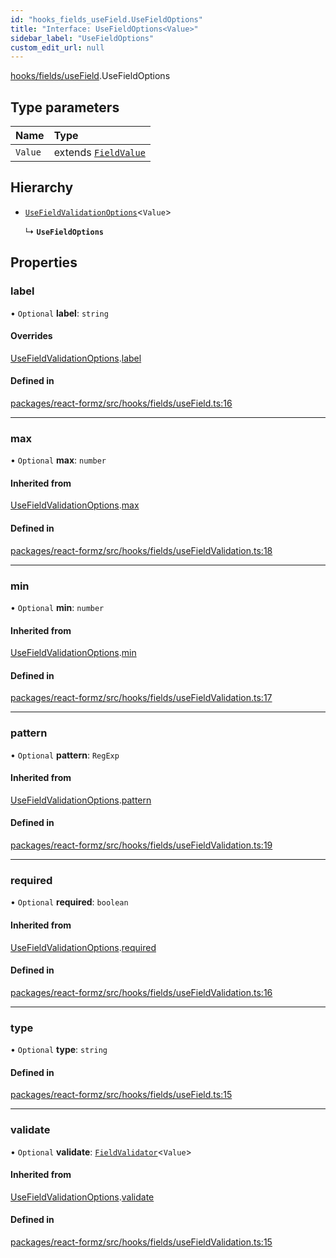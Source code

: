 ```yaml
---
id: "hooks_fields_useField.UseFieldOptions"
title: "Interface: UseFieldOptions<Value>"
sidebar_label: "UseFieldOptions"
custom_edit_url: null
---
```


[hooks/fields/useField](../modules/hooks_fields_useField.md).UseFieldOptions

## Type parameters

| Name | Type |
| :------ | :------ |
| `Value` | extends [`FieldValue`](../modules/types_field.md#fieldvalue) |

## Hierarchy

- [`UseFieldValidationOptions`](hooks_fields_useFieldValidation.UseFieldValidationOptions.md)<`Value`\>

  ↳ **`UseFieldOptions`**

## Properties

### label

• `Optional` **label**: `string`

#### Overrides

[UseFieldValidationOptions](hooks_fields_useFieldValidation.UseFieldValidationOptions.md).[label](hooks_fields_useFieldValidation.UseFieldValidationOptions.md#label)

#### Defined in

[packages/react-formz/src/hooks/fields/useField.ts:16](https://github.com/ZerryStack/react-formz/blob/main/packages/react-formz/src/hooks/fields/useField.ts#L16)

___

### max

• `Optional` **max**: `number`

#### Inherited from

[UseFieldValidationOptions](hooks_fields_useFieldValidation.UseFieldValidationOptions.md).[max](hooks_fields_useFieldValidation.UseFieldValidationOptions.md#max)

#### Defined in

[packages/react-formz/src/hooks/fields/useFieldValidation.ts:18](https://github.com/ZerryStack/react-formz/blob/main/packages/react-formz/src/hooks/fields/useFieldValidation.ts#L18)

___

### min

• `Optional` **min**: `number`

#### Inherited from

[UseFieldValidationOptions](hooks_fields_useFieldValidation.UseFieldValidationOptions.md).[min](hooks_fields_useFieldValidation.UseFieldValidationOptions.md#min)

#### Defined in

[packages/react-formz/src/hooks/fields/useFieldValidation.ts:17](https://github.com/ZerryStack/react-formz/blob/main/packages/react-formz/src/hooks/fields/useFieldValidation.ts#L17)

___

### pattern

• `Optional` **pattern**: `RegExp`

#### Inherited from

[UseFieldValidationOptions](hooks_fields_useFieldValidation.UseFieldValidationOptions.md).[pattern](hooks_fields_useFieldValidation.UseFieldValidationOptions.md#pattern)

#### Defined in

[packages/react-formz/src/hooks/fields/useFieldValidation.ts:19](https://github.com/ZerryStack/react-formz/blob/main/packages/react-formz/src/hooks/fields/useFieldValidation.ts#L19)

___

### required

• `Optional` **required**: `boolean`

#### Inherited from

[UseFieldValidationOptions](hooks_fields_useFieldValidation.UseFieldValidationOptions.md).[required](hooks_fields_useFieldValidation.UseFieldValidationOptions.md#required)

#### Defined in

[packages/react-formz/src/hooks/fields/useFieldValidation.ts:16](https://github.com/ZerryStack/react-formz/blob/main/packages/react-formz/src/hooks/fields/useFieldValidation.ts#L16)

___

### type

• `Optional` **type**: `string`

#### Defined in

[packages/react-formz/src/hooks/fields/useField.ts:15](https://github.com/ZerryStack/react-formz/blob/main/packages/react-formz/src/hooks/fields/useField.ts#L15)

___

### validate

• `Optional` **validate**: [`FieldValidator`](../modules/types_field.md#fieldvalidator)<`Value`\>

#### Inherited from

[UseFieldValidationOptions](hooks_fields_useFieldValidation.UseFieldValidationOptions.md).[validate](hooks_fields_useFieldValidation.UseFieldValidationOptions.md#validate)

#### Defined in

[packages/react-formz/src/hooks/fields/useFieldValidation.ts:15](https://github.com/ZerryStack/react-formz/blob/main/packages/react-formz/src/hooks/fields/useFieldValidation.ts#L15)
